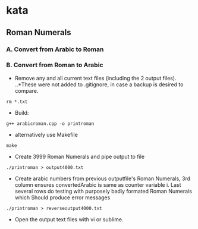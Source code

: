 # kata

## Roman Numerals

### A. Convert from Arabic to Roman

### B. Convert from Roman to Arabic

* Remove any and all current text files (including the 2 output files). 
..*These were not added to .gitignore, in case a backup is desired to compare. 

`rm *.txt`

* Build:

`g++ arabicroman.cpp -o printroman`

* alternatively use Makefile 

`make`


* Create 3999 Roman Numerals and pipe output to file 

`./printroman > output4000.txt`

* Create arabic numbers from previous outputfile's Roman Numerals, 3rd column ensures convertedArabic is same as counter variable i. Last several rows do testing with purposely badly formated Roman Numerals which Should produce error messages

`./printroman > reverseoutput4000.txt`

* Open the output text files with vi or sublime. 



